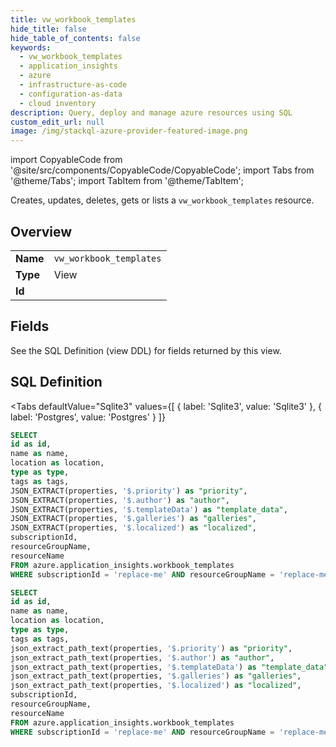 ```yaml
--- 
title: vw_workbook_templates
hide_title: false
hide_table_of_contents: false
keywords:
  - vw_workbook_templates
  - application_insights
  - azure
  - infrastructure-as-code
  - configuration-as-data
  - cloud inventory
description: Query, deploy and manage azure resources using SQL
custom_edit_url: null
image: /img/stackql-azure-provider-featured-image.png
---
```


import CopyableCode from '@site/src/components/CopyableCode/CopyableCode';
import Tabs from '@theme/Tabs';
import TabItem from '@theme/TabItem';

Creates, updates, deletes, gets or lists a <code>vw_workbook_templates</code> resource.

## Overview
<table><tbody>
<tr><td><b>Name</b></td><td><code>vw_workbook_templates</code></td></tr>
<tr><td><b>Type</b></td><td>View</td></tr>
<tr><td><b>Id</b></td><td><CopyableCode code="azure.application_insights.vw_workbook_templates" /></td></tr>
</tbody></table>

## Fields

See the SQL Definition (view DDL) for fields returned by this view.

## SQL Definition

<Tabs
defaultValue="Sqlite3"
values={[
{ label: 'Sqlite3', value: 'Sqlite3' },
{ label: 'Postgres', value: 'Postgres' }
]}
>
<TabItem value="Sqlite3">

```sql
SELECT
id as id,
name as name,
location as location,
type as type,
tags as tags,
JSON_EXTRACT(properties, '$.priority') as "priority",
JSON_EXTRACT(properties, '$.author') as "author",
JSON_EXTRACT(properties, '$.templateData') as "template_data",
JSON_EXTRACT(properties, '$.galleries') as "galleries",
JSON_EXTRACT(properties, '$.localized') as "localized",
subscriptionId,
resourceGroupName,
resourceName
FROM azure.application_insights.workbook_templates
WHERE subscriptionId = 'replace-me' AND resourceGroupName = 'replace-me';
```

</TabItem>
<TabItem value="Postgres">

```sql
SELECT
id as id,
name as name,
location as location,
type as type,
tags as tags,
json_extract_path_text(properties, '$.priority') as "priority",
json_extract_path_text(properties, '$.author') as "author",
json_extract_path_text(properties, '$.templateData') as "template_data",
json_extract_path_text(properties, '$.galleries') as "galleries",
json_extract_path_text(properties, '$.localized') as "localized",
subscriptionId,
resourceGroupName,
resourceName
FROM azure.application_insights.workbook_templates
WHERE subscriptionId = 'replace-me' AND resourceGroupName = 'replace-me';
```

</TabItem>
</Tabs>
